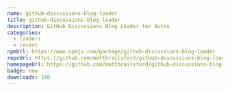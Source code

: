 ```yaml
---
name: github-discussions-blog-loader
title: github-discussions-blog-loader
description: GitHub Discussions Blog Loader for Astro
categories:
  - loaders
  - recent
npmUrl: https://www.npmjs.com/package/github-discussions-blog-loader
repoUrl: https://github.com/mattbrailsford/github-discussions-blog-loader
homepageUrl: https://github.com/mattbrailsford/github-discussions-blog-loader
badge: new
downloads: 160
---
```

